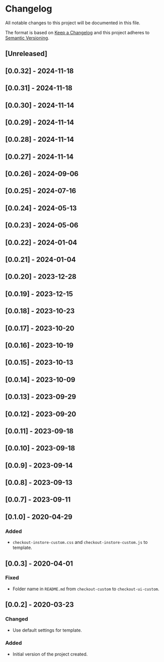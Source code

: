 # Changelog

All notable changes to this project will be documented in this file.

The format is based on [Keep a Changelog](http://keepachangelog.com/en/1.0.0/)
and this project adheres to [Semantic Versioning](http://semver.org/spec/v2.0.0.html).

## [Unreleased]

## [0.0.32] - 2024-11-18

## [0.0.31] - 2024-11-18

## [0.0.30] - 2024-11-14

## [0.0.29] - 2024-11-14

## [0.0.28] - 2024-11-14

## [0.0.27] - 2024-11-14

## [0.0.26] - 2024-09-06

## [0.0.25] - 2024-07-16

## [0.0.24] - 2024-05-13

## [0.0.23] - 2024-05-06

## [0.0.22] - 2024-01-04

## [0.0.21] - 2024-01-04

## [0.0.20] - 2023-12-28

## [0.0.19] - 2023-12-15

## [0.0.18] - 2023-10-23

## [0.0.17] - 2023-10-20

## [0.0.16] - 2023-10-19

## [0.0.15] - 2023-10-13

## [0.0.14] - 2023-10-09

## [0.0.13] - 2023-09-29

## [0.0.12] - 2023-09-20

## [0.0.11] - 2023-09-18

## [0.0.10] - 2023-09-18

## [0.0.9] - 2023-09-14

## [0.0.8] - 2023-09-13

## [0.0.7] - 2023-09-11

## [0.1.0] - 2020-04-29
###  Added
- `checkout-instore-custom.css` and `checkout-instore-custom.js` to template.

## [0.0.3] - 2020-04-01
### Fixed
- Folder name in `README.md` from `checkout-custom` to `checkout-ui-custom`.

## [0.0.2] - 2020-03-23

### Changed
- Use default settings for template.

### Added
- Initial version of the project created.
